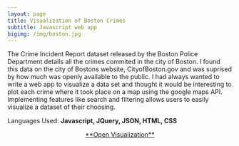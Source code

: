 ```yaml
---
layout: page
title: Visualization of Boston Crimes
subtitle: Javascript web app
bigimg: /img/boston.jpg
---
```

 
 The Crime Incident Report dataset released by the Boston Police Department details all the crimes commited in the city of Boston. I found this data on the city of Bostons website, CityofBoston.gov and was suprised by how much was openly available to the public.
 I had always wanted to write a web app to visualize a data set and thought it would be interesting to plot each crime where it took place on a map using the google maps API. 
 Implementing features like search and filtering allows users to easily visualize a dataset of their choosing. 
 
 Languages Used: **Javascript, JQuery, JSON, HTML, CSS**
 
<p align="center"><a href="/viz.html">**Open Visualization**</a></p>
 
